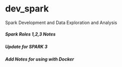 # dev_spark
Spark Development and Data Exploration and Analysis

##### Spark Roles 1,2,3 Notes

##### Update for SPARK 3

##### Add Notes for using with Docker

